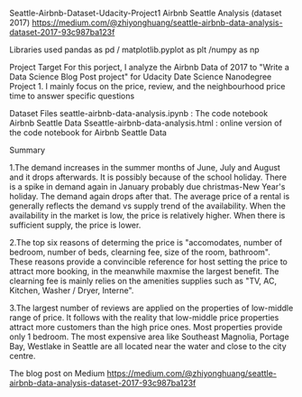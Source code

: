 Seattle-Airbnb-Dataset-Udacity-Project1
Airbnb Seattle Analysis (dataset 2017)
https://medium.com/@zhiyonghuang/seattle-airbnb-data-analysis-dataset-2017-93c987ba123f

Libraries used
pandas as pd / matplotlib.pyplot as plt /numpy as np

Project Target
For this porject, I analyze the Airbnb Data of 2017 to "Write a Data Science Blog Post project" for Udacity Date Science Nanodegree Project 1.
I mainly focus on the price, review, and the neighbourhood price time to answer specific questions

Dataset Files
seattle-airbnb-data-analysis.ipynb : The code notebook Airbnb Seattle Data
Sseattle-airbnb-data-analysis.html :  online version of the code notebook for Airbnb Seattle Data

Summary

1.The demand increases in the summer months of June, July and August and it drops afterwards. It is possibly because of the school holiday. There is a spike in demand again in January probably due christmas-New Year's holiday. The demand again drops after that. The average price of a rental is generally reflects the demand vs supply trend of the availability. When the availability in the market is low, the price is relatively higher. When there is sufficient supply, the price is lower.

2.The top six reasons of determing the price is "accomodates, number of bedroom, number of beds, clearning fee, size of the room, bathroom". These reasons provide a convincible reference for host setting the price to attract more booking, in the meanwhile maxmise the largest benefit. The clearning fee is mainly relies on the amenities supplies such as "TV, AC, Kitchen, Washer / Dryer, Interne".

3.The largest number of reviews are applied on the properties of low-middle range of price. It follows with the reality that low-middle price properties attract more customers than the high price ones. Most properties provide only 1 bedroom. The most expensive area like Southeast Magnolia, Portage Bay, Westlake in Seattle are all located near the water and close to the city centre.

The blog post on Medium
https://medium.com/@zhiyonghuang/seattle-airbnb-data-analysis-dataset-2017-93c987ba123f
